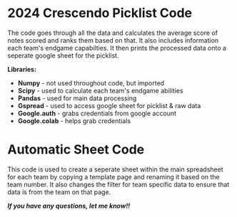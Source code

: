 # 2024 Crescendo Picklist Code
The code goes through all the data and calculates the average score of notes scored and ranks them based on that. It also includes information each team's endgame capabilties. It then prints the processed data onto a seperate google sheet for the picklist. 

****Libraries**:**
- **Numpy** - not used throughout code, but imported
- **Scipy** - used to calculate each team's endgame abilities
- **Pandas** - used for main data processing
- **Gspread** - used to access google sheet for picklist & raw data
- **Google.auth** - grabs credentials from google account
- **Google.colab** - helps grab credentials

# Automatic Sheet Code
This code is used to create a seperate sheet within the main spreadsheet for each team by copying a template page and renaming it based on the team number. It also changes the filter for team specific data to ensure that data is from the team on that page.

_**If you have any questions, let me know!!**_
